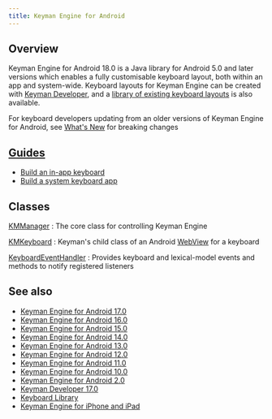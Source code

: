 ```yaml
---
title: Keyman Engine for Android
---
```


## Overview

Keyman Engine for Android 18.0 is a Java library for Android 5.0 and later versions which enables a fully customisable keyboard layout, both within an app and system-wide.
Keyboard layouts for Keyman Engine can be created with [Keyman Developer](/developer/17.0), and a [library of existing keyboard layouts](http://keyman.com/developer/keymanweb/keyboards)
is also available.</p>

For keyboard developers updating from an older versions of Keyman Engine for Android,
see [What's New](whatsnew) for breaking changes</a>

## [Guides](guides/)

* [Build an in-app keyboard](guides/in-app/)
* [Build a system keyboard app](guides/system-keyboard/)

## Classes

[KMManager](KMManager/)
: The core class for controlling Keyman Engine

[KMKeyboard](KMKeyboard/)
: Keyman's child class of an Android [WebView](https://developer.android.com/reference/android/webkit/WebView) for a keyboard

[KeyboardEventHandler](KeyboardEventHandler/)
: Provides keyboard and lexical-model events and methods to notify registered listeners

## See also

* [Keyman Engine for Android 17.0](/developer/engine/android/17.0/)
* [Keyman Engine for Android 16.0](/developer/engine/android/16.0/)
* [Keyman Engine for Android 15.0](/developer/engine/android/15.0/)
* [Keyman Engine for Android 14.0](/developer/engine/android/14.0/)
* [Keyman Engine for Android 13.0](/developer/engine/android/13.0/)
* [Keyman Engine for Android 12.0](/developer/engine/android/12.0/)
* [Keyman Engine for Android 11.0](/developer/engine/android/11.0/)
* [Keyman Engine for Android 10.0](/developer/engine/android/10.0/)
* [Keyman Engine for Android 2.0](/developer/engine/android/2.0)
* [Keyman Developer 17.0](/developer/17.0/)
* [Keyboard Library](http://keyman.com/developer/keymanweb/keyboards)
* [Keyman Engine for iPhone and iPad](/developer/engine/iphone-and-ipad/current-version/)
